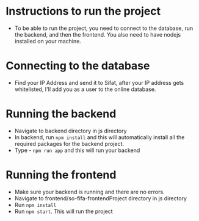 # Instructions to run the project

- To be able to run the project, you need to connect to the database, run the backend, and then the frontend. You also need to have nodejs installed on your machine.

# Connecting to the database

- Find your IP Address and send it to Sifat, after your IP address gets whitelisted, I'll add you as a user to the online database.

# Running the backend

- Navigate to backend directory in js directory
- In backend, run `npm install` and this will automatically install all the required packages for the backend project.
- Type - `npm run app` and this will run your backend

# Running the frontend

- Make sure your backend is running and there are no errors.
- Navigate to frontend/so-fifa-frontendProject directory in js directory
- Run `npm install`
- Run `npm start`. This will run the project
